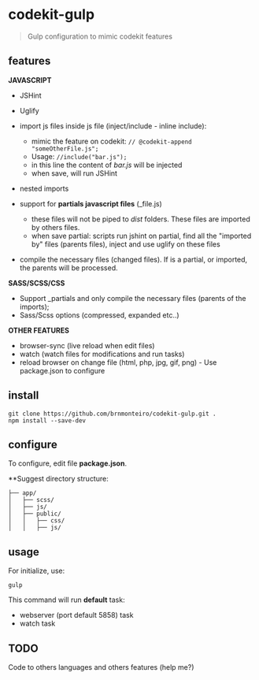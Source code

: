 # codekit-gulp
> Gulp configuration to mimic codekit features

## features
**JAVASCRIPT**
* JSHint
* Uglify
* import js files inside js file (inject/include - inline include):
  * mimic the feature on codekit: ``` // @codekit-append "someOtherFile.js"; ```
  * Usage: ``` //include("bar.js"); ```
  * in this line the content of *bar.js* will be injected
  * when save, will run JSHint
   
* nested imports
* support for **partials javascript files** (_file.js)
  * these files will not be piped to *dist* folders. These files are imported by others files.
  * when save partial: scripts run jshint on partial, find all the "imported by" files (parents files),  inject and use uglify on these files
   
* compile the necessary files (changed files). If is a partial, or imported, the parents will be processed.

**SASS/SCSS/CSS**
* Support _partials and only compile the necessary files (parents of the imports);
* Sass/Scss options (compressed, expanded etc..)

**OTHER FEATURES**
* browser-sync (live reload when edit files)
* watch (watch files for modifications and run tasks)
* reload browser on change file (html, php, jpg, gif, png) - Use package.json to configure


## install
```shell
git clone https://github.com/brnmonteiro/codekit-gulp.git .
npm install --save-dev
```

## configure
To configure, edit file **package.json**.

**Suggest directory structure:

```
├── app/
│   ├── scss/
│   ├── js/
│   ├── public/
│   │   ├── css/ 
│   │   ├── js/
```

## usage
For initialize, use:
```shell
gulp
```
This command will run **default** task:
- webserver (port default 5858) task
- watch task

## TODO
Code to others languages and others features (help me?)